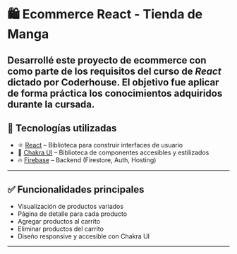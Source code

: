 # 🛍️ Ecommerce React - Tienda de Manga

Desarrollé este proyecto de ecommerce con  como parte de los requisitos del curso de *React* dictado por Coderhouse. El objetivo fue aplicar de forma práctica los conocimientos adquiridos durante la cursada. 
---

## 🚀 Tecnologías utilizadas

- ⚛️ [React](https://reactjs.org/) – Biblioteca para construir interfaces de usuario
- 💅 [Chakra UI](https://chakra-ui.com/) – Biblioteca de componentes  accesibles y estilizados
- 🔥 [Firebase](https://firebase.google.com/) – Backend (Firestore, Auth, Hosting)

---

## ✅ Funcionalidades principales

- Visualización de productos variados
- Página de detalle para cada producto
- Agregar productos al carrito
- Eliminar productos del carrito
- Diseño responsive y accesible con Chakra UI
---

